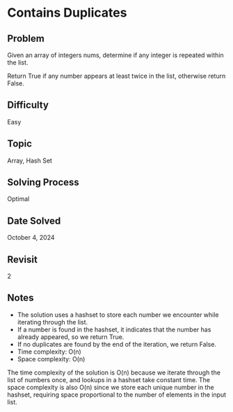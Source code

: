 # Contains Duplicates

## Problem

Given an array of integers nums, determine if any integer is repeated within the list.

Return True if any number appears at least twice in the list, otherwise return False.

## Difficulty

Easy

## Topic

Array, Hash Set

## Solving Process

Optimal

## Date Solved

October 4, 2024

## Revisit

2

## Notes

- The solution uses a hashset to store each number we encounter while iterating through the list.
- If a number is found in the hashset, it indicates that the number has already appeared, so we return True.
- If no duplicates are found by the end of the iteration, we return False.
- Time complexity: O(n)
- Space complexity: O(n)

The time complexity of the solution is O(n) because we iterate through the list of numbers once, and lookups in a hashset take constant time. The space complexity is also O(n) since we store each unique number in the hashset, requiring space proportional to the number of elements in the input list.


